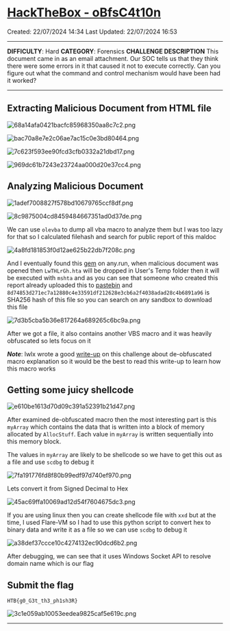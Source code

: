 # [HackTheBox - oBfsC4t10n](https://app.hackthebox.com/challenges/oBfsC4t10n)
Created: 22/07/2024 14:34
Last Updated: 22/07/2024 16:53
***
**DIFFICULTY**: Hard
**CATEGORY**: Forensics
**CHALLENGE DESCRIPTION** 
This document came in as an email attachment. Our SOC tells us that they think there were some errors in it that caused it not to execute correctly. Can you figure out what the command and control mechanism would have been had it worked?
***
## Extracting Malicious Document from HTML file
![68a14afa0421bacfc85968350aa8c7c2.png](../../../_resources/68a14afa0421bacfc85968350aa8c7c2.png)

![bac70a8e7e2c06ae7ac15c0e3bd80464.png](../../../_resources/bac70a8e7e2c06ae7ac15c0e3bd80464.png)

![7c623f593ee90fcd3cfb0332a21dbd17.png](../../../_resources/7c623f593ee90fcd3cfb0332a21dbd17.png)

![969dc61b7243e23724aa000d20e37cc4.png](../../../_resources/969dc61b7243e23724aa000d20e37cc4.png)

## Analyzing Malicious Document

![1adef7008827f578bd10679765ccf8df.png](../../../_resources/1adef7008827f578bd10679765ccf8df.png)

![8c9875004cd8459484667351ad0d37de.png](../../../_resources/8c9875004cd8459484667351ad0d37de.png)

We can use `olevba` to dump all vba macro to analyze them but I was too lazy for that so I calculated filehash and search for public report of this maldoc

![4a8fd181853f0d12ae625b22db7f208c.png](../../../_resources/4a8fd181853f0d12ae625b22db7f208c.png)

And I eventually found this [gem](https://app.any.run/tasks/9f0785c8-a6d6-4e02-9aab-cc6d028c92ab/) on any.run, when malicious document was opened then `LwTHLrGh.hta` will be dropped in User's Temp folder then it will be executed with `mshta` and as you can see that someone who created this report already uploaded this to [pastebin](https://pastebin.com/CVQTE8KN) and `8d74853d271ec7a12880c4e33591df212628e3cb6a2f4038adad28c4b6891a96` is SHA256 hash of this file so you can search on any sandbox to download this file

![7d3b5cba5b36e817264a689265c6bc9a.png](../../../_resources/7d3b5cba5b36e817264a689265c6bc9a.png)

After we got a file, it also contains another VBS macro and it was heavily obfuscated so lets focus on it

***Note***: lwlx wrote a good [write-up](https://dev.lwlx.xyz/blog/htb-obfsc4t10n-challenge-writeup/) on this challenge about de-obfuscated macro explanation so it would be the best to read this write-up to learn how this macro works

## Getting some juicy shellcode

![e610be1613d70d09c391a52391b21d47.png](../../../_resources/e610be1613d70d09c391a52391b21d47.png)

After examined de-obfuscated macro then the most interesting part is this `myArray` which contains the data that is written into a block of memory allocated by `AllocStuff`. Each value in `myArray` is written sequentially into this memory block. 

The values in `myArray` are likely to be shellcode so we have to get this out as a file and use `scdbg` to debug it

![7fa191776fd8f80b99edf97d740ef970.png](../../../_resources/7fa191776fd8f80b99edf97d740ef970.png)

Lets convert it from Signed Decimal to Hex 

![45ac69ffa10069ad12d54f7604675dc3.png](../../../_resources/45ac69ffa10069ad12d54f7604675dc3.png)

If you are using linux then you can create shellcode file with `xxd` but at the time, I used Flare-VM so I had to use this python script to convert hex to binary data and write it as a file so we can use `scdbg` to debug it

![a38def37ccce10c4274132ec90dcd6b2.png](../../../_resources/a38def37ccce10c4274132ec90dcd6b2.png)

After debugging, we can see that it uses Windows Socket API to resolve domain name which is our flag

## Submit the flag
```
HTB{g0_G3t_th3_ph1sh3R}
```

![3c1e059ab10053eedea9825caf5e619c.png](../../../_resources/3c1e059ab10053eedea9825caf5e619c.png)
***

